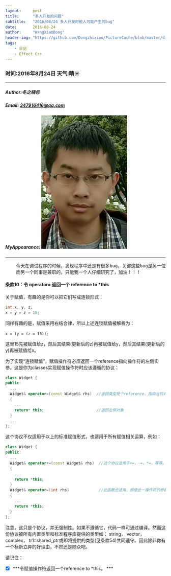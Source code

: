 ```yaml
---
layout:     post
title:      "多人开发的问题"
subtitle:   "2016/08/24 多人开发时他人可能产生的bug"
date:       2016-08-24
author:     "WangXiaoDong"
header-img: "https://github.com/Dongzhixiao/PictureCache/blob/master/diaryPic/20160824.jpg?raw=true"
tags:
    - 日记
    - Effect C++
---
```


### 时间:2016年8月24日 天气:晴:sunny:
-----
#####   Author:冬之晓:angry:
#####   Email: 347916416@qq.com
#####   MyAppearance: ![MyAppearance](https://github.com/Dongzhixiao/PictureCache/raw/master/MyPicture.JPG "我的头像")
----------

<pre>
    今天在调试程序的时候，发现程序中还是有很多bug，关键这些bug是另一位同事产生的，所以我非常无奈，但是就我一个人做这一块。
	而另一个同事是兼职的，只能我一个人仔细研究了，加油！！！
</pre>

#### 条款10：令 operator= 返回一个 reference to *this

关于赋值，有趣的是你可以把它们写成连锁形式：

```C++
int x, y, z;
x = y = z = 15;   
```
 
同样有趣的是，赋值采用右结合律，所以上述连锁赋值被解析为：

`x = (y = (z = 15));`

这里15先被赋值给z，然后其结果(更新后的z)再被赋值给y，然后其结果(更新后的y)再被赋值给x。

为了实现“连锁赋值”，赋值操作符必须返回一个reference指向操作符的左侧实参。这是你为classes实现赋值操作符时应该遵循的协议：
     
```C++
class Widget {
public:
  ...
  Widget& operator=(const Widget& rhs)  //返回类型是个reference，指向当前对象。
  {
    ...
    return* this;                       //返回左侧对象
  }
  ...
};
```

这个协议不仅适用于以上的标准赋值形式，也适用于所有赋值相关运算，例如：

```C++
class Widget {
public:
  ...
  Widget& operator+=(const Widget& rhs)  //这个协议适用于+=，-=，*=，等等。
  {
    ...
    return *this;
  }
  Widget& operator=(int rhs)             //此函数也适用，即使此一操作符的参数类型不符协议。
  {
    ...
    return *this;
  }
};
```

注意，这只是个协议，并无强制性。如果不遵循它，代码一样可通过编译。然而这份协议被所有内置类型和标准程序库提供的类型如： string， vector， complex， tr1::shared_ptr或即将提供的类型(见条款54)共同遵守。因此除非你有一个标新立异的好理由，不然还是随众吧。

请记住：

- [x] ***令赋值操作符返回一个reference to *this。 ***